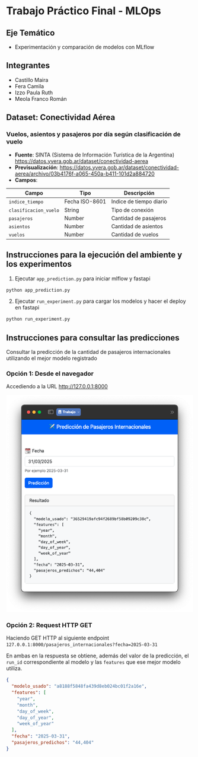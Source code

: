 # Trabajo Práctico Final - MLOps

## Eje Temático
- Experimentación y comparación de modelos con MLflow

## Integrantes
- Castillo Maira
- Fera Camila
- Izzo Paula Ruth
- Meola Franco Román

## Dataset: Conectividad Aérea
### Vuelos, asientos y pasajeros por día según clasificación de vuelo

- **Fuente**: SINTA (Sistema de Información Turística de la Argentina) 
https://datos.yvera.gob.ar/dataset/conectividad-aerea
- **Previsualización**:
https://datos.yvera.gob.ar/dataset/conectividad-aerea/archivo/03b4176f-a065-450a-b411-101d2a884720
- **Campos**:

| Campo                 | Tipo           | Descripción             |
|-----------------------|----------------|-------------------------|
| `indice_tiempo`       | Fecha ISO-8601 | Indice de tiempo diario |
| `clasificacion_vuelo` | String         | Tipo de conexión        |
| `pasajeros`           | Number         | Cantidad de pasajeros   |
| `asientos`            | Number         | Cantidad de asientos    |
| `vuelos`              | Number         | Cantidad de vuelos      |

## Instrucciones para la ejecución del ambiente y los experimentos

1. Ejecutar `app_prediction.py` para iniciar mlflow y fastapi

```bash
python app_prediction.py
```

2. Ejecutar `run_experiment.py` para cargar los modelos y hacer el deploy en fastapi

```bash
python run_experiment.py
```

## Instrucciones para consultar las predicciones

Consultar la predicción de la cantidad de pasajeros internacionales
utilizando el mejor modelo registrado

### Opción 1: Desde el navegador

Accediendo a la URL http://127.0.0.1:8000

<img src="images/captura.png">

### Opción 2: Request HTTP GET

Haciendo GET HTTP al siguiente endpoint `127.0.0.1:8000/pasajeros_internacionales?fecha=2025-03-31`

En ambas en la respuesta se obtiene, además del valor de la predicción,
el `run_id` correspondiente al modelo y las `features` que ese mejor modelo utiliza.

```json
{
  "modelo_usado": "a8188f5848fa439d8eb024bc01f2a16e",
  "features": [
    "year",
    "month",
    "day_of_week",
    "day_of_year",
    "week_of_year"
  ],
  "fecha": "2025-03-31",
  "pasajeros_predichos": "44,404"
}
```